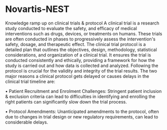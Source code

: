 # Novartis-NEST
Knowledge ramp up on clinical trials & protocol
A clinical trial is a research study conducted to evaluate the safety, and efficacy of medical interventions such as drugs, devices, or
treatments on humans.
These trials are often conducted in phases to progressively assess the intervention's safety, dosage, and therapeutic effect.
The clinical trial protocol is a detailed plan that outlines the objectives, design, methodology, statistical considerations, and
organization of a clinical trial. It ensures the trial is conducted consistently and ethically, providing a framework for how the study is
carried out and how data is collected and analyzed. Following the protocol is crucial for the validity and integrity of the trial results.
The two major reasons a clinical protocol gets delayed or causes delays in the clinical trial timeline are:

• Patient Recruitment and Enrolment Challenges: Stringent patient inclusion & exclusion criteria can lead to difficulties in identifying
and enrolling the right patients can significantly slow down the trial process.

• Protocol Amendments: Unanticipated amendments to the protocol, often due to changes in trial design or new regulatory
requirements, can lead to considerable delays.
